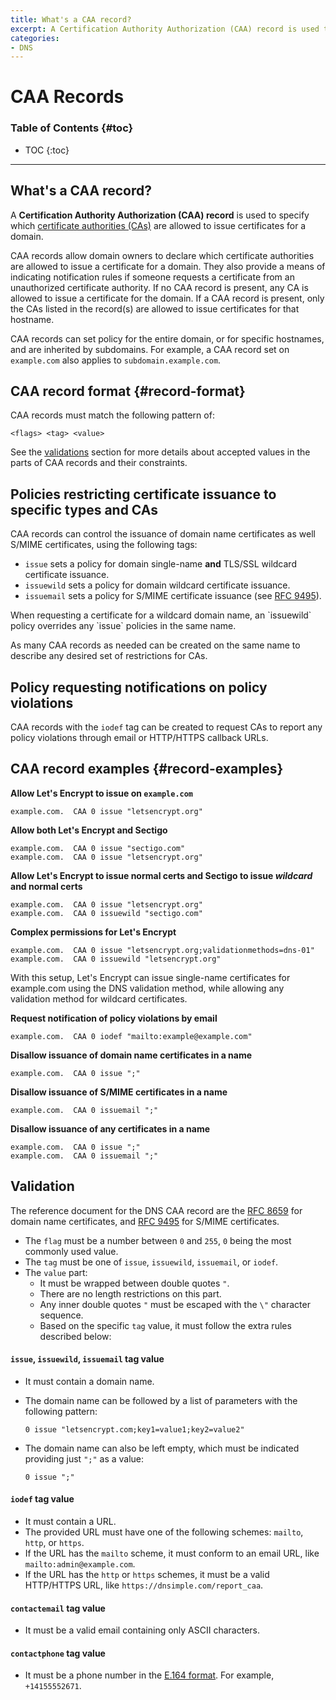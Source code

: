 ```yaml
---
title: What's a CAA record?
excerpt: A Certification Authority Authorization (CAA) record is used to specify which certificate authorities (CAs) are allowed to issue certificates for a domain.
categories:
- DNS
---
```


# CAA Records

### Table of Contents {#toc}

* TOC
{:toc}

---

## What's a CAA record?

A **Certification Authority Authorization (CAA) record** is used to specify which [certificate authorities (CAs)](/articles/what-is-certificate-authority/) are allowed to issue certificates for a domain.

CAA records allow domain owners to declare which certificate authorities are allowed to issue a certificate for a domain. They also provide a means of indicating notification rules if someone requests a certificate from an unauthorized certificate authority. If no CAA record is present, any CA is allowed to issue a certificate for the domain. If a CAA record is present, only the CAs listed in the record(s) are allowed to issue certificates for that hostname.

CAA records can set policy for the entire domain, or for specific hostnames, and are inherited by subdomains. For example, a CAA record set on `example.com` also applies to `subdomain.example.com`.

## CAA record format {#record-format}

CAA records must match the following pattern of:

```
<flags> <tag> <value>
```

See the [validations](#validation) section for more details about accepted values in the parts of CAA records and their constraints.

## Policies restricting certificate issuance to specific types and CAs

CAA records can control the issuance of domain name certificates as well S/MIME certificates, using the following tags:

- `issue` sets a policy for domain single-name **and** TLS/SSL wildcard certificate issuance.
- `issuewild` sets a policy for domain wildcard certificate issuance.
- `issuemail` sets a policy for S/MIME certificate issuance (see [RFC 9495](https://datatracker.ietf.org/doc/rfc9495/)).

<warning>
When requesting a certificate for a wildcard domain name, an `issuewild` policy overrides any `issue` policies in the same name.
</warning>

As many CAA records as needed can be created on the same name to describe any desired set of restrictions for CAs.

## Policy requesting notifications on policy violations

CAA records with the `iodef` tag can be created to request CAs to report any policy violations through email or HTTP/HTTPS callback URLs.

## CAA record examples {#record-examples}

**Allow Let's Encrypt to issue on `example.com`**
```
example.com.  CAA 0 issue "letsencrypt.org"

```

**Allow both Let's Encrypt and Sectigo**
```
example.com.  CAA 0 issue "sectigo.com"
example.com.  CAA 0 issue "letsencrypt.org"
```

**Allow Let's Encrypt to issue normal certs and Sectigo to issue _wildcard_ and normal certs**

```
example.com.  CAA 0 issue "letsencrypt.org"
example.com.  CAA 0 issuewild "sectigo.com"
```

**Complex permissions for Let's Encrypt**

```
example.com.  CAA 0 issue "letsencrypt.org;validationmethods=dns-01"
example.com.  CAA 0 issuewild "letsencrypt.org"
```

With this setup, Let's Encrypt can issue single-name certificates for example.com using the DNS validation method, while allowing any validation method for wildcard certificates.

**Request notification of policy violations by email**

```
example.com.  CAA 0 iodef "mailto:example@example.com"
```

**Disallow issuance of domain name certificates in a name**

```
example.com.  CAA 0 issue ";"
```

**Disallow issuance of S/MIME certificates in a name**

```
example.com.  CAA 0 issuemail ";"
```

**Disallow issuance of any certificates in a name**

```
example.com.  CAA 0 issue ";"
example.com.  CAA 0 issuemail ";"
```

## Validation

The reference document for the DNS CAA record are the [RFC 8659](https://datatracker.ietf.org/doc/html/rfc8659) for domain name certificates, and [RFC 9495](https://datatracker.ietf.org/doc/rfc9495/) for S/MIME certificates.

- The `flag` must be a number between `0` and `255`, `0` being the most commonly used value.
- The `tag` must be one of `issue`, `issuewild`, `issuemail`, or `iodef`.
- The `value` part:
    - It must be wrapped between double quotes `"`.
    - There are no length restrictions on this part.
    - Any inner double quotes `"` must be escaped with the `\"` character sequence.
    - Based on the specific `tag` value, it must follow the extra rules described below:

#### `issue`, `issuewild`, `issuemail` tag value

- It must contain a domain name.
- The domain name can be followed by a list of parameters with the following pattern:

   ```
   0 issue "letsencrypt.com;key1=value1;key2=value2"
   ```

- The domain name can also be left empty, which must be indicated providing just `";"` as a value:

   ```
   0 issue ";"
   ```

#### `iodef` tag value

- It must contain a URL.
- The provided URL must have one of the following schemes: `mailto`, `http`, or `https`.
- If the URL has the `mailto` scheme, it must conform to an email URL, like `mailto:admin@example.com`.
- If the URL has the `http` or `https` schemes, it must be a valid HTTP/HTTPS URL, like `https://dnsimple.com/report_caa`.

#### `contactemail` tag value

- It must be a valid email containing only ASCII characters.

#### `contactphone` tag value

- It must be a phone number in the [E.164 format](https://www.twilio.com/docs/glossary/what-e164). For example, `+14155552671`.

